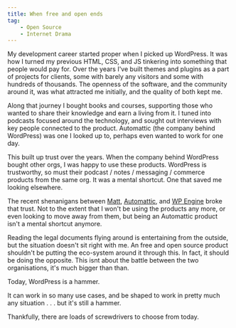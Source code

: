 ```yaml
---
title: When free and open ends
tag:
    - Open Source
    - Internet Drama
---
```


My development career started proper when I picked up WordPress. It was how I turned my previous HTML, CSS, and JS tinkering into something that people would pay for. Over the years I've built themes and plugins as a part of projects for clients, some with barely any visitors and some with hundreds of thousands. The openness of the software, and the community around it, was what attracted me initially, and the quality of both kept me.

Along that journey I bought books and courses, supporting those who wanted to share their knowledge and earn a living from it. I tuned into podcasts focused around the technology, and sought out interviews with key people connected to the product. Automattic (the company behind WordPress) was one I looked up to, perhaps even wanted to work for one day.

This built up trust over the years. When the company behind WordPress bought other orgs, I was happy to use these products. WordPress is trustworthy, so must their podcast / notes / messaging / commerce products from the same org. It was a mental shortcut. One that saved me looking elsewhere.

The recent shenanigans between [Matt](https://arstechnica.com/tech-policy/2024/10/automattic-demanded-web-host-pay-32m-annually-for-using-wordpress-trademark/), [Automattic](https://automattic.com/2024/10/03/meritless/), and [WP Engine](https://wpengine.com/wp-content/uploads/2024/10/Complaint-WP-Engine-v-Automattic-et-al.pdf) broke that trust. Not to the extent that I won't be using the products any more, or even looking to move away from them, but being an Automattic product isn't a mental shortcut anymore. 

Reading the legal documents flying around is entertaining from the outside, but the situation doesn't sit right with me. An free and open source product shouldn't be putting the eco-system around it through this. In fact, it should be doing the opposite. This isnt about the battle between the two organisations, it's much bigger than than.

Today, WordPress is a hammer. 

It can work in so many use cases, and be shaped to work in pretty much any situation . . . but it's still a hammer. 

Thankfully, there are loads of screwdrivers to choose from today.
